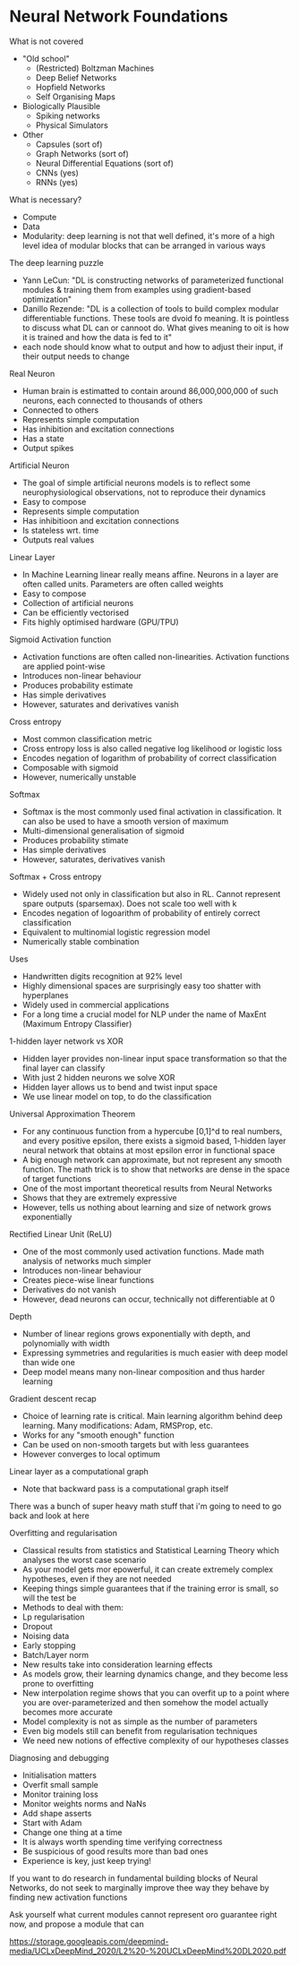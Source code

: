 # Neural Network Foundations 

What is not covered
- "Old school"
  - (Restricted) Boltzman Machines
  - Deep Belief Networks
  - Hopfield Networks
  - Self Organising Maps
- Biologically Plausible
  - Spiking networks
  - Physical Simulators
- Other
  - Capsules (sort of)
  - Graph Networks (sort of)
  - Neural Differential Equations (sort of)
  - CNNs (yes)
  - RNNs (yes)

What is necessary?
- Compute
- Data
- Modularity: deep learning is not that well defined, it's more of a high level idea of modular blocks that can be arranged in various ways

The deep learning puzzle 
- Yann LeCun: "DL is constructing networks of parameterized functional modules & training them from examples using gradient-based optimization"
- Danillo Rezende: "DL is a collection of tools to build complex modular differentiable functions. These tools are dvoid fo meaning. It is pointless to discuss what DL can or cannoot do. What gives meaning to oit is how it is trained and how the data is fed to it"
- each node should know what to output and how to adjust their input, if their output needs to change

Real Neuron
- Human brain is estimatted to contain around 86,000,000,000 of such neurons, each connected to thousands of others
- Connected to others
- Represents simple computation
- Has inhibition and excitation connections
- Has a state
- Output spikes

Artificial Neuron
- The goal of simple artificial neurons models is to reflect some neurophysiological observations, not to reproduce their dynamics
- Easy to compose
- Represents simple computation
- Has inhibitioon and excitation connections
- Is stateless wrt. time
- Outputs real values

Linear Layer
- In Machine Learning linear really means affine. Neurons in a layer are often called units. Parameters are often called weights
- Easy to compose
- Collection of artificial neurons
- Can be efficiently vectorised
- Fits highly optimised hardware (GPU/TPU)

Sigmoid Activation function
- Activation functions are often called non-linearities. Activation functions are applied point-wise
- Introduces non-linear behaviour
- Produces probability estimate
- Has simple derivatives
- However, saturates and derivatives vanish

Cross entropy
- Most common classification metric
- Cross entropy loss is also called negative log likelihood or logistic loss
- Encodes negation of logarithm of probability of correct classification
- Composable with sigmoid
- However, numerically unstable

Softmax
- Softmax is the most commonly used final activation in classification. It can also be used to have a smooth version of maximum
- Multi-dimensional generalisation of sigmoid
- Produces probability stimate
- Has simple derivatives
- However, saturates, derivatives vanish

Softmax + Cross entropy
- Widely used not only in classification but also in RL. Cannot represent spare outputs (sparsemax). Does not scale too well with k
- Encodes negation of logoarithm of probability of entirely correct classification
- Equivalent to multinomial logistic regression model
- Numerically stable combination

Uses
- Handwritten digits recognition at 92% level
- Highly dimensional spaces are surprisingly easy too shatter with hyperplanes
- Widely used in commercial applications
- For a long time a crucial model for NLP under the name of MaxEnt (Maximum Entropy Classifier)

1-hidden layer network vs XOR
- Hidden layer provides non-linear input space transformation so that the final layer can classify
- With just 2 hidden neurons we solve XOR
- Hidden layer allows us to bend and twist input space
- We use linear model on top, to do the classification

Universal Approximation Theorem
- For any continuous function from a hypercube [0,1]^d to real numbers, and every positive epsilon, there exists a sigmoid based, 1-hidden layer neural network that obtains at most epsilon error in functional space
- A big enough network can approximate, but not represent any smooth function. The math trick is to show that networks are dense in the space of target functions
- One of the most important theoretical results from Neural Networks
- Shows that they are extremely expressive
- However, tells us nothing about learning and size of network grows exponentially

Rectified Linear Unit (ReLU)
- One of the most commonly used activation functions. Made math analysis of networks much simpler
- Introduces non-linear behaviour
- Creates piece-wise linear functions
- Derivatives do not vanish
- However, dead neurons can occur, technically not differentiable at 0

Depth
- Number of linear regions grows exponentially with depth, and polynomially with width
- Expressing symmetries and regularities is much easier with deep model than wide one
- Deep model means many non-linear composition and thus harder learning 

Gradient descent recap
- Choice of learning rate is critical. Main learning algorithm behind deep learning. Many modifications: Adam, RMSProp, etc.
- Works for any "smooth enough" function
- Can be used on non-smooth targets but with less guarantees
- However converges to local optimum

Linear layer as a computational graph
- Note that backward pass is a computational graph itself

There was a bunch of super heavy math stuff that i'm going to need to go back and look at here

Overfitting and regularisation
- Classical results from statistics and Statistical Learning Theory which analyses the worst case scenario
- As your model gets mor epowerful, it can create extremely complex hypotheses, even if they are not needed
- Keeping things simple guarantees that if the training error is small, so will the test be
- Methods to deal with them:
- Lp regularisation
- Dropout 
- Noising data
- Early stopping 
- Batch/Layer norm
- New results take into consideration learning effects
- As models grow, their learning dynamics change, and they become less prone to overfitting
- New interpolation regime shows that you can overfit up to a point where you are over-parameterized and then somehow the model actually becomes more accurate
- Model complexity is not as simple as the number of parameters
- Even big models still can benefit from regularisation techniques
- We need new notions of effective complexity of our hypotheses classes

Diagnosing and debugging
- Initialisation matters
- Overfit small sample 
- Monitor training loss
- Monitor weights norms and NaNs
- Add shape asserts
- Start with Adam
- Change one thing at a time
- It is always worth spending time verifying correctness
- Be suspicious of good results more than bad ones
- Experience is key, just keep trying!

If you want to do research in fundamental building blocks of Neural Networks, do not seek to marginally improve thee way they behave by finding new activation functions

Ask yourself what current modules cannot represent oro guarantee right now, and propose a module that can


https://storage.googleapis.com/deepmind-media/UCLxDeepMind_2020/L2%20-%20UCLxDeepMind%20DL2020.pdf